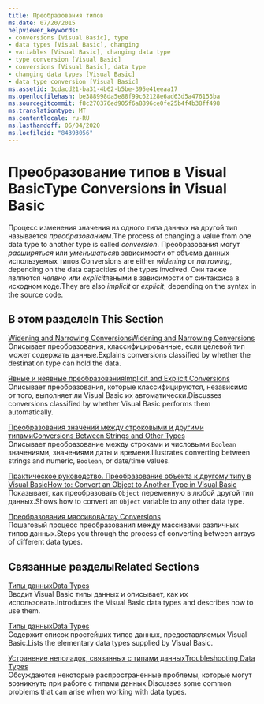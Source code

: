 ```yaml
---
title: Преобразования типов
ms.date: 07/20/2015
helpviewer_keywords:
- conversions [Visual Basic], type
- data types [Visual Basic], changing
- variables [Visual Basic], changing data type
- type conversion [Visual Basic]
- conversions [Visual Basic], data type
- changing data types [Visual Basic]
- data type conversion [Visual Basic]
ms.assetid: 1cdacd21-ba31-4b62-b5be-395e41eeaa17
ms.openlocfilehash: be388998da5e88f99c62128e6ad63d5a476153ba
ms.sourcegitcommit: f8c270376ed905f6a8896ce0fe25b4f4b38ff498
ms.translationtype: MT
ms.contentlocale: ru-RU
ms.lasthandoff: 06/04/2020
ms.locfileid: "84393056"
---
```

# <a name="type-conversions-in-visual-basic"></a><span data-ttu-id="b9607-102">Преобразование типов в Visual Basic</span><span class="sxs-lookup"><span data-stu-id="b9607-102">Type Conversions in Visual Basic</span></span>
<span data-ttu-id="b9607-103">Процесс изменения значения из одного типа данных на другой тип называется *преобразованием*.</span><span class="sxs-lookup"><span data-stu-id="b9607-103">The process of changing a value from one data type to another type is called *conversion*.</span></span> <span data-ttu-id="b9607-104">Преобразования могут *расширяться* или *уменьшаться*в зависимости от объема данных используемых типов.</span><span class="sxs-lookup"><span data-stu-id="b9607-104">Conversions are either *widening* or *narrowing*, depending on the data capacities of the types involved.</span></span> <span data-ttu-id="b9607-105">Они также являются *неявно* или *explicit*явными в зависимости от синтаксиса в исходном коде.</span><span class="sxs-lookup"><span data-stu-id="b9607-105">They are also *implicit* or *explicit*, depending on the syntax in the source code.</span></span>  
  
## <a name="in-this-section"></a><span data-ttu-id="b9607-106">В этом разделе</span><span class="sxs-lookup"><span data-stu-id="b9607-106">In This Section</span></span>  
 [<span data-ttu-id="b9607-107">Widening and Narrowing Conversions</span><span class="sxs-lookup"><span data-stu-id="b9607-107">Widening and Narrowing Conversions</span></span>](widening-and-narrowing-conversions.md)  
 <span data-ttu-id="b9607-108">Описывает преобразования, классифицированные, если целевой тип может содержать данные.</span><span class="sxs-lookup"><span data-stu-id="b9607-108">Explains conversions classified by whether the destination type can hold the data.</span></span>  
  
 [<span data-ttu-id="b9607-109">Явные и неявные преобразования</span><span class="sxs-lookup"><span data-stu-id="b9607-109">Implicit and Explicit Conversions</span></span>](implicit-and-explicit-conversions.md)  
 <span data-ttu-id="b9607-110">Описывает преобразования, которые классифицируются, независимо от того, выполняет ли Visual Basic их автоматически.</span><span class="sxs-lookup"><span data-stu-id="b9607-110">Discusses conversions classified by whether Visual Basic performs them automatically.</span></span>  
  
 [<span data-ttu-id="b9607-111">Преобразования значений между строковыми и другими типами</span><span class="sxs-lookup"><span data-stu-id="b9607-111">Conversions Between Strings and Other Types</span></span>](conversions-between-strings-and-other-types.md)  
 <span data-ttu-id="b9607-112">Описывает преобразование между строками и числовыми `Boolean` значениями, значениями даты и времени.</span><span class="sxs-lookup"><span data-stu-id="b9607-112">Illustrates converting between strings and numeric, `Boolean`, or date/time values.</span></span>  
  
 [<span data-ttu-id="b9607-113">Практическое руководство. Преобразование объекта к другому типу в Visual Basic</span><span class="sxs-lookup"><span data-stu-id="b9607-113">How to: Convert an Object to Another Type in Visual Basic</span></span>](how-to-convert-an-object-to-another-type.md)  
 <span data-ttu-id="b9607-114">Показывает, как преобразовать `Object` переменную в любой другой тип данных.</span><span class="sxs-lookup"><span data-stu-id="b9607-114">Shows how to convert an `Object` variable to any other data type.</span></span>  
  
 [<span data-ttu-id="b9607-115">Преобразования массивов</span><span class="sxs-lookup"><span data-stu-id="b9607-115">Array Conversions</span></span>](array-conversions.md)  
 <span data-ttu-id="b9607-116">Пошаговый процесс преобразования между массивами различных типов данных.</span><span class="sxs-lookup"><span data-stu-id="b9607-116">Steps you through the process of converting between arrays of different data types.</span></span>  
  
## <a name="related-sections"></a><span data-ttu-id="b9607-117">Связанные разделы</span><span class="sxs-lookup"><span data-stu-id="b9607-117">Related Sections</span></span>  
 [<span data-ttu-id="b9607-118">Типы данных</span><span class="sxs-lookup"><span data-stu-id="b9607-118">Data Types</span></span>](index.md)  
 <span data-ttu-id="b9607-119">Вводит Visual Basic типы данных и описывает, как их использовать.</span><span class="sxs-lookup"><span data-stu-id="b9607-119">Introduces the Visual Basic data types and describes how to use them.</span></span>  
  
 [<span data-ttu-id="b9607-120">Типы данных</span><span class="sxs-lookup"><span data-stu-id="b9607-120">Data Types</span></span>](../../../language-reference/data-types/index.md)  
 <span data-ttu-id="b9607-121">Содержит список простейших типов данных, предоставляемых Visual Basic.</span><span class="sxs-lookup"><span data-stu-id="b9607-121">Lists the elementary data types supplied by Visual Basic.</span></span>  
  
 [<span data-ttu-id="b9607-122">Устранение неполадок, связанных с типами данных</span><span class="sxs-lookup"><span data-stu-id="b9607-122">Troubleshooting Data Types</span></span>](troubleshooting-data-types.md)  
 <span data-ttu-id="b9607-123">Обсуждаются некоторые распространенные проблемы, которые могут возникнуть при работе с типами данных.</span><span class="sxs-lookup"><span data-stu-id="b9607-123">Discusses some common problems that can arise when working with data types.</span></span>

